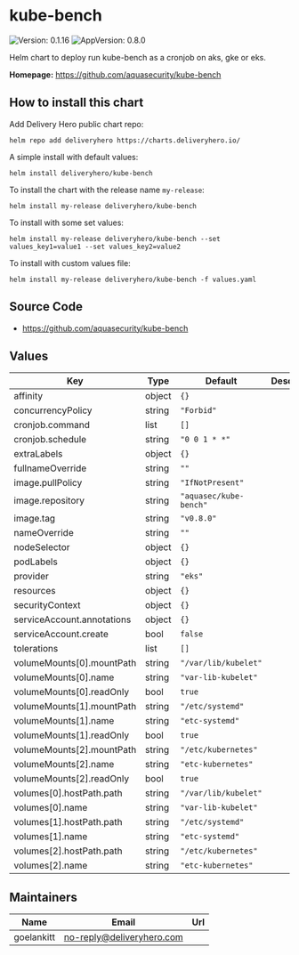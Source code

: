 # kube-bench

![Version: 0.1.16](https://img.shields.io/badge/Version-0.1.16-informational?style=flat-square) ![AppVersion: 0.8.0](https://img.shields.io/badge/AppVersion-0.8.0-informational?style=flat-square)

Helm chart to deploy run kube-bench as a cronjob on aks, gke or eks.

**Homepage:** <https://github.com/aquasecurity/kube-bench>

## How to install this chart

Add Delivery Hero public chart repo:

```console
helm repo add deliveryhero https://charts.deliveryhero.io/
```

A simple install with default values:

```console
helm install deliveryhero/kube-bench
```

To install the chart with the release name `my-release`:

```console
helm install my-release deliveryhero/kube-bench
```

To install with some set values:

```console
helm install my-release deliveryhero/kube-bench --set values_key1=value1 --set values_key2=value2
```

To install with custom values file:

```console
helm install my-release deliveryhero/kube-bench -f values.yaml
```

## Source Code

* <https://github.com/aquasecurity/kube-bench>

## Values

| Key | Type | Default | Description |
|-----|------|---------|-------------|
| affinity | object | `{}` |  |
| concurrencyPolicy | string | `"Forbid"` |  |
| cronjob.command | list | `[]` |  |
| cronjob.schedule | string | `"0 0 1 * *"` |  |
| extraLabels | object | `{}` |  |
| fullnameOverride | string | `""` |  |
| image.pullPolicy | string | `"IfNotPresent"` |  |
| image.repository | string | `"aquasec/kube-bench"` |  |
| image.tag | string | `"v0.8.0"` |  |
| nameOverride | string | `""` |  |
| nodeSelector | object | `{}` |  |
| podLabels | object | `{}` |  |
| provider | string | `"eks"` |  |
| resources | object | `{}` |  |
| securityContext | object | `{}` |  |
| serviceAccount.annotations | object | `{}` |  |
| serviceAccount.create | bool | `false` |  |
| tolerations | list | `[]` |  |
| volumeMounts[0].mountPath | string | `"/var/lib/kubelet"` |  |
| volumeMounts[0].name | string | `"var-lib-kubelet"` |  |
| volumeMounts[0].readOnly | bool | `true` |  |
| volumeMounts[1].mountPath | string | `"/etc/systemd"` |  |
| volumeMounts[1].name | string | `"etc-systemd"` |  |
| volumeMounts[1].readOnly | bool | `true` |  |
| volumeMounts[2].mountPath | string | `"/etc/kubernetes"` |  |
| volumeMounts[2].name | string | `"etc-kubernetes"` |  |
| volumeMounts[2].readOnly | bool | `true` |  |
| volumes[0].hostPath.path | string | `"/var/lib/kubelet"` |  |
| volumes[0].name | string | `"var-lib-kubelet"` |  |
| volumes[1].hostPath.path | string | `"/etc/systemd"` |  |
| volumes[1].name | string | `"etc-systemd"` |  |
| volumes[2].hostPath.path | string | `"/etc/kubernetes"` |  |
| volumes[2].name | string | `"etc-kubernetes"` |  |

## Maintainers

| Name | Email | Url |
| ---- | ------ | --- |
| goelankitt | <no-reply@deliveryhero.com> |  |
